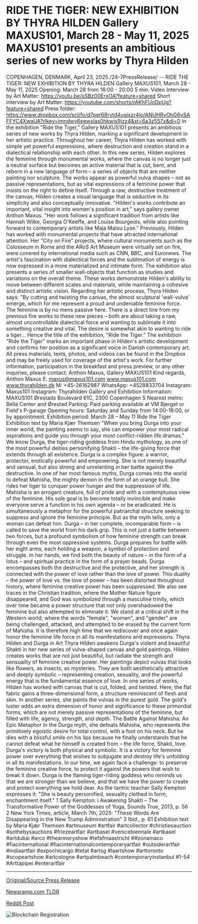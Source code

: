 # RIDE THE TIGER: NEW EXHIBITION BY THYRA HILDEN Gallery MAXUS101, March 28 - May 11, 2025 MAXUS101 presents an ambitious series of new works by Thyra Hilden

COPENHAGEN, DENMARK, April 23, 2025 /24-7PressRelease/ -- RIDE THE TIGER: NEW EXHIBITION BY THYRA HILDEN  Gallery MAXUS101, March 28 - May 11, 2025  Opening: March 28 from 16:00 - 20:00  5 min. Video Interview by Art Matter: https://youtu.be/sSBz00ErxOA?feature=shared  Short interview by Art Matter: https://youtube.com/shorts/rAKhFUoDpUg?feature=shared  Press folder: https://www.dropbox.com/scl/fo/d7per68rvtd4ugjxzr4jo/ANUHRvOhG6ySAFFYC4XwaUA?rlkey=imndwy6eewxlas0hkwis9jzz4&st=6a3z557x&dl=0  In the exhibition "Ride the Tiger," Gallery MAXUS101 presents an ambitious series of new works by Thyra Hilden, marking a significant development in her artistic practice.  Throughout her career, Thyra Hilden has worked with simple yet powerful expressions, where destruction and creation stand in a dialectical relationship with each other. In this new series, Hilden explores the feminine through monumental works, where the canvas is no longer just a neutral surface but becomes an active material that is cut, bent, and reborn in a new language of form – a series of objects that are neither painting nor sculpture.  The works appear as powerful vulva shapes – not as passive representations, but as vital expressions of a feminine power that insists on the right to define itself. Through a raw, destructive treatment of the canvas, Hilden creates a visual language that is seductive in its simplicity and also conceptually innovative.  "Hilden's works contribute an important, vital insight into women's position in art," says gallery owner Anthon Maxus. "Her work follows a significant tradition from artists like Hannah Wilke, Georgia O'Keeffe, and Louise Bourgeois, while also pointing forward to contemporary artists like Maja Malou Lyse."  Previously, Hilden has worked with monumental projects that have attracted international attention. Her "City on Fire" projects, where cultural monuments such as the Colosseum in Rome and the ARoS Art Museum were virtually set on fire, were covered by international media such as CNN, BBC, and Euronews. The artist's fascination with dialectical forces and the sublimation of energy is now expressed in a more materialized and intimate form.  The exhibition also presents a series of smaller wall-objects that function as studies and variations on the overall theme. These works demonstrate Hilden's ability to move between different scales and materials, while maintaining a cohesive and distinct artistic vision.  Regarding her artistic process, Thyra Hilden says: "By cutting and twisting the canvas, the almost sculptural 'wall-vulva' emerge, which for me represent a proud and undeniable feminine force. The feminine is by no mens passive here. There is a direct line from my previous fire works to these new pieces – both are about taking a raw, almost uncontrollable dialectical force and wanting to sublimate it into something creative and vital. The desire is somewhat akin to wanting to ride a tiger... Hence the title of the exhibition, "Ride the Tiger."  The exhibition "Ride the Tiger" marks an important phase in Hilden's artistic development and confirms her position as a significant voice in Danish contemporary art.  All press materials, texts, photos, and videos can be found in the Dropbox and may be freely used for coverage of the artist's work.  For further information, participation in the breakfast and press preview, or any other inquiries, please contact: Anthon Maxus, Gallery MAXUS101  Kind regards,  Anthon Maxus  E: maxus@maxus101.com www.maxus101.com www.thyrahilden.dk M: +45-26162987 WhatsApp: +4528833704 Instagram: Maxus101 Instagram: Thyrahilden  Gallery and Exhibition Information:  MAXUS101  Ørestads Boulevard 61C, 2300 Copenhagen S  Nearest metro: Bella Center and Ørestad  Parking: Paid parking available at VM Bjerget or Field's P-garage  Opening hours:  Saturday and Sunday from 14:00-18:00, or by appointment.  Exhibition period:  March 28 – May 11  Ride the Tiger Exhibition text by Maria Kjær Themsen  "When you bring Durga into your inner world, the painting seems to say, she can empower your most radical aspirations and guide you through your most conflict-ridden life dramas."  We know Durga, the tiger-riding goddess from Hindu mythology, as one of the most powerful deities personifying Shakti – the life-giving force that extends through all existence. Durga is a complex figure: a warrior, protector, erotically powerful and empowering. She is not merely beautiful and sensual, but also strong and unrelenting in her battle against the destructive.  In one of her most famous myths, Durga comes into the world to defeat Mahisha, the mighty demon in the form of an orange bull. She rides her tiger to conquer power hunger and the suppression of life. Mahisha is an arrogant creature, full of pride and with a contemptuous view of the feminine. His sole goal is to become totally invincible and make everyone serve a function in his own agenda – or be eradicated. He is simultaneously a metaphor for the powerful patriarchal structure seeking to suppress and ignore the feminine principle.  But as the myth tells, only a woman can defeat him. Durga – in her complete, incomparable form – is called to save the world from his dark grip. This is not just a battle between two forces, but a profound symbolism of how feminine strength can break through even the most oppressive systems.  Durga prepares for battle with her eight arms, each holding a weapon, a symbol of protection and struggle. In her hands, we find both the beauty of nature – in the form of a lotus – and spiritual practice in the form of a prayer beads. Durga encompasses both the destructive and the protective, and her strength is connected with the power of love rather than the love of power.  This duality – the power of love vs. the love of power – has been distorted throughout history, where feminine creative power has been suppressed. We also see traces in the Christian tradition, where the Mother Nature figure disappeared, and God was symbolized through a masculine trinity, which over time became a power structure that not only overshadowed the feminine but also attempted to eliminate it.  We stand at a critical shift in the Western world, where the words "female", "women", and "gender" are being challenged, attacked, and attempted to be erased by the current form of Mahisha. It is therefore high time that we rediscover and once again honor the feminine life force in all its manifestations and expressions.  Thyra Hilden and Durga in Art  Thyra Hilden awakens Durga's violent and beautiful Shakti in her new series of vulva-shaped canvas and gold paintings. Hilden creates works that are not just beautiful, but radiate the strength and sensuality of feminine creative power. Her paintings depict vulvas that looks like flowers, as insects, as mysteries. They are both aesthetically attractive and deeply symbolic – representing creation, sexuality, and the powerful energy that is the fundamental essence of love.  In one series of works, Hilden has worked with canvas that is cut, folded, and twisted. Here, the flat fabric gains a three-dimensional form, a structure reminiscent of flesh and skin. In another series, she paints the vulvas in the purest gold. The gold's luster adds an extra dimension of honor and significance to these primordial forms, which are not merely passive representations of the feminine, but filled with life, agency, strength, and depth.  The Battle Against Mahisha: An Epic Metaphor  In the Durga myth, she defeats Mahisha, who represents the primitively egoistic desire for total control, with a foot on his neck. But he dies with a blissful smile on his lips because he finally understands that he cannot defeat what he himself is created from – the life force, Shakti, love. Durga's victory is both physical and symbolic. It is a victory for feminine power over everything that wishes to subjugate and destroy life's unfolding in all its manifestations.  In our time, we again face a challenge: to preserve the feminine creative force, to protect it against the powers that wish to break it down. Durga is the flaming tiger-riding goddess who reminds us that we are stronger than we believe, and that we have the power to create and protect everything we hold dear.  As the tantric teacher Sally Kempton expresses it: "She is beauty personified, sexuality clothed in form, enchantment itself."  1 Sally Kempton: i Awakening Shakti – The Transformative Power of the Goddesses of Yoga, Sounds True, 2013, p. 56 2 New York Times, article, March 7th, 2025: "These Words Are Disappearing in the New Trump Administration" 3 Ibid., p. 61  Exhibition text by Maria Kjær Themsen  #artmuseum #artfair #artcollector #christiesauction #sothebysauctions #friezeartfair #artbasel #venicebiennale #artbasel #artdubai #arco #thearmoryshow #tefafmaastricht ##zonamaco #fiacinternational #fiacinternationalcontemporaryartfair #outsiderartfair #indiaartfair #expochicargo #tetat #artsg #laartshow #arttoronto #scopeartshow #artcologne #artpalmbeach #contemporaryinstanbul #1-54 #Arttapipei #enterartfair 

---

[Original/Source Press Release](https://www.24-7pressrelease.com/press-release/522095/ride-the-tiger-new-exhibition-by-thyra-hilden-gallery-maxus101-march-28-may-11-2025-maxus101-presents-an-ambitious-series-of-new-works-by-thyra-hilden)
                    

[Newsramp.com TLDR](https://newsramp.com/curated-news/thyra-hilden-s-ride-the-tiger-exhibition-exploring-feminine-power-through-art/5b7926de68b43b3ee0ed0f68c5f6f217) 

 



[Reddit Post](https://www.reddit.com/r/Lifestyle_Culture/comments/1k5t7xz/thyra_hildens_ride_the_tiger_exhibition_exploring/) 



![Blockchain Registration](https://cdn.newsramp.app/24-7PressRelease/qrcode/254/23/pondwguk.webp)